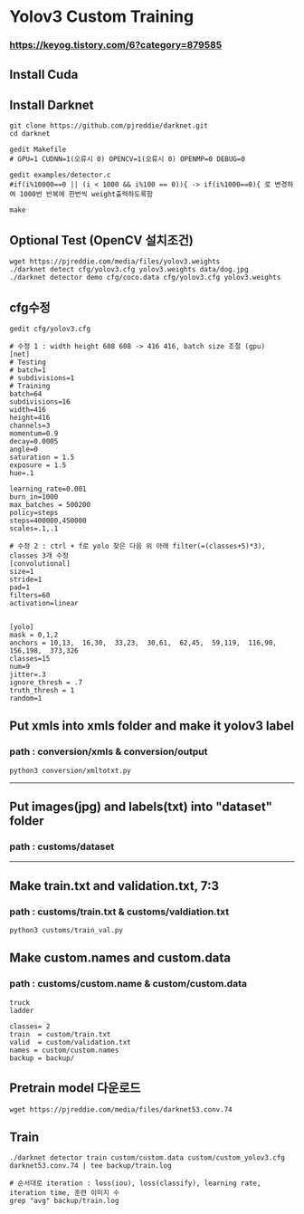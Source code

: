 # Yolov3 Custom Training 
### https://keyog.tistory.com/6?category=879585
## Install Cuda
## Install Darknet
```
git clone https://github.com/pjreddie/darknet.git
cd darknet

gedit Makefile
# GPU=1 CUDNN=1(오류시 0) OPENCV=1(오류시 0) OPENMP=0 DEBUG=0

gedit examples/detector.c
#if(i%10000==0 || (i < 1000 && i%100 == 0)){ -> if(i%1000==0){ 로 변경하여 1000번 반복에 한번씩 weight출력하도록함

make
```
## Optional Test (OpenCV 설치조건)
```
wget https://pjreddie.com/media/files/yolov3.weights
./darknet detect cfg/yolov3.cfg yolov3.weights data/dog.jpg
./darknet detector demo cfg/coco.data cfg/yolov3.cfg yolov3.weights
```
## cfg수정
```
gedit cfg/yolov3.cfg
```
```
# 수정 1 : width height 608 608 -> 416 416, batch size 조절 (gpu)
[net]
# Testing
# batch=1
# subdivisions=1
# Training
batch=64
subdivisions=16
width=416
height=416
channels=3
momentum=0.9
decay=0.0005
angle=0
saturation = 1.5
exposure = 1.5
hue=.1

learning_rate=0.001
burn_in=1000
max_batches = 500200
policy=steps
steps=400000,450000
scales=.1,.1
```
```
# 수정 2 : ctrl + f로 yolo 찾은 다음 위 아래 filter(=(classes+5)*3), classes 3개 수정
[convolutional]
size=1
stride=1
pad=1
filters=60
activation=linear


[yolo]
mask = 0,1,2
anchors = 10,13,  16,30,  33,23,  30,61,  62,45,  59,119,  116,90,  156,198,  373,326
classes=15
num=9
jitter=.3
ignore_thresh = .7
truth_thresh = 1
random=1
```
## Put xmls into xmls folder and make it yolov3 label
### path : conversion/xmls & conversion/output
```
python3 conversion/xmltotxt.py
```
________________________
## Put images(jpg) and labels(txt) into "dataset" folder
### path : customs/dataset
__________________
## Make train.txt and validation.txt, 7:3
### path : customs/train.txt & customs/valdiation.txt 
```
python3 customs/train_val.py
```
## Make custom.names and custom.data
### path : customs/custom.name & custom/custom.data
```
truck
ladder
```
```
classes= 2
train  = custom/train.txt
valid  = custom/validation.txt
names = custom/custom.names
backup = backup/
```
## Pretrain model 다운로드
```
wget https://pjreddie.com/media/files/darknet53.conv.74
```
## Train
```
./darknet detector train custom/custom.data custom/custom_yolov3.cfg darknet53.conv.74 | tee backup/train.log
```
```
# 순서대로 iteration : loss(iou), loss(classify), learning rate, iteration time, 훈련 이미지 수
grep "avg" backup/train.log
```
